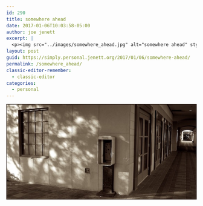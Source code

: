 ```yaml
---
id: 290
title: somewhere ahead
date: 2017-01-06T10:03:58-05:00
author: joe jenett
excerpt: |
  <p><img src="../images/somewhere_ahead.jpg" alt="somewhere ahead" style="border:none;" /></p>
layout: post
guid: https://simply.personal.jenett.org/2017/01/06/somewhere-ahead/
permalink: /somewhere_ahead/
classic-editor-remember:
  - classic-editor
categories:
  - personal
---
```

<img src="../images/somewhere_ahead.jpg" alt="somewhere ahead" style="border:none;" />